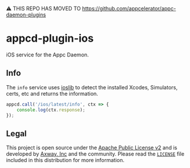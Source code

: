 :warning: THIS REPO HAS MOVED TO https://github.com/appcelerator/appc-daemon-plugins

# appcd-plugin-ios

iOS service for the Appc Daemon.

## Info

The `info` service uses [ioslib](https://github.com/appcelerator/ioslib) to detect the installed
Xcodes, Simulators, certs, etc and returns the information.

```js
appcd.call('/ios/latest/info', ctx => {
	console.log(ctx.response);
});
```

## Legal

This project is open source under the [Apache Public License v2][1] and is developed by
[Axway, Inc](http://www.axway.com/) and the community. Please read the [`LICENSE`][1] file included
in this distribution for more information.

[1]: https://github.com/appcelerator/appcd-plugin-ios/blob/master/LICENSE

